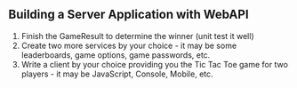 ## Building a Server Application with WebAPI

1. Finish the GameResult to determine the winner (unit test it well)
2. Create two more services by your choice - it may be some leaderboards, game options, game passwords, etc.
3. Write a client by your choice providing you the Tic Tac Toe game for two players - it may be JavaScript, Console, Mobile, etc.